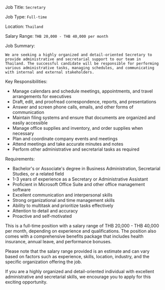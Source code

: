 Job Title: `Secretary`

Job Type: `Full-time`

Location: `Thailand`

Salary Range: `THB 20,000 - THB 40,000 per month`

Job Summary:

`We are seeking a highly organized and detail-oriented Secretary to provide administrative and secretarial support to our team in Thailand. The successful candidate will be responsible for performing various administrative tasks, managing schedules, and communicating with internal and external stakeholders.`

Key Responsibilities:

* Manage calendars and schedule meetings, appointments, and travel arrangements for executives
* Draft, edit, and proofread correspondence, reports, and presentations
* Answer and screen phone calls, emails, and other forms of communication
* Maintain filing systems and ensure that documents are organized and easily accessible
* Manage office supplies and inventory, and order supplies when necessary
* Plan and coordinate company events and meetings
* Attend meetings and take accurate minutes and notes
* Perform other administrative and secretarial tasks as required

Requirements:

* Bachelor's or Associate's degree in Business Administration, Secretarial Studies, or a related field
* 1-3 years of experience as a Secretary or Administrative Assistant
* Proficient in Microsoft Office Suite and other office management software
* Excellent communication and interpersonal skills
* Strong organizational and time management skills
* Ability to multitask and prioritize tasks effectively
* Attention to detail and accuracy
* Proactive and self-motivated

This is a full-time position with a salary range of THB 20,000 - THB 40,000 per month, depending on experience and qualifications. The position also comes with a comprehensive benefits package that includes health insurance, annual leave, and performance bonuses.

Please note that the salary range provided is an estimate and can vary based on factors such as experience, skills, location, industry, and the specific organization offering the job.

If you are a highly organized and detail-oriented individual with excellent administrative and secretarial skills, we encourage you to apply for this exciting opportunity.